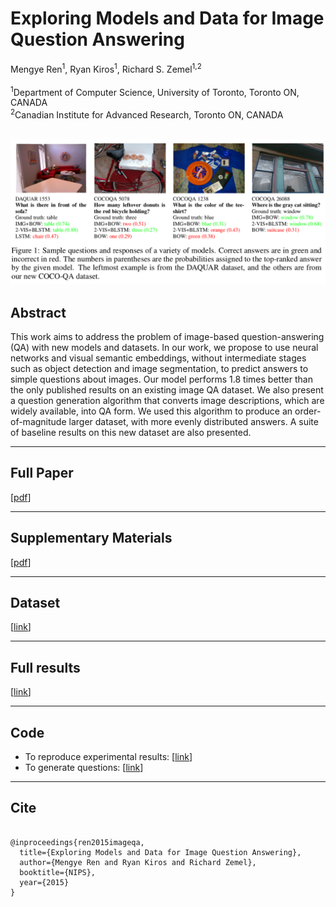 <title>Image Question Answering</title>
<div class="ribbon"></div>

<h1>Exploring Models and Data for Image Question Answering</h1>

<!--<div class="author">
<p>-->
Mengye Ren<sup>1</sup>, Ryan Kiros<sup>1</sup>, Richard S.
Zemel<sup>1,2</sup><br />
<br />
<sup>1</sup>Department of Computer Science, University of Toronto, Toronto ON, CANADA<br />
<sup>2</sup>Canadian Institute for Advanced Research, Toronto ON, CANADA<br />
<!--</p>
</div>-->
<br/>
<img class="paper-fig" src="img/fig1.png" />

## Abstract
This work aims to address the problem of image-based question-answering (QA)
with new models and datasets. In our work, we propose to use neural networks
and visual semantic embeddings, without intermediate stages such as object
detection and image segmentation, to predict answers to simple questions about
images. Our model performs 1.8 times better than the only published results on
an existing image QA dataset. We also present a question generation algorithm
that converts image descriptions, which are widely available, into QA form. We
used this algorithm to produce an order-of-magnitude larger dataset, with more
evenly distributed answers. A suite of baseline results on this new dataset are
also presented.

-------------------------------------------------------------------------------

## Full Paper
<!-- <img class="paper-snap" src="img/full.png" /> -->
[[pdf](papers/imageqa_nips2015.pdf)]

-------------------------------------------------------------------------------

## Supplementary Materials
<!-- <img class="paper-snap" src="img/supp.png" /> -->
[[pdf](papers/imageqa_supplementary_nips2015.pdf)]

-------------------------------------------------------------------------------

## Dataset
[[link](data/cocoqa)]

-------------------------------------------------------------------------------

## Full results
[[link](results)]

-------------------------------------------------------------------------------

## Code
* To reproduce experimental results:
[[link](https://github.com/renmengye/imageqa-public)]
* To generate questions:
[[link](https://github.com/renmengye/imageqa-qgen)]

-------------------------------------------------------------------------------

## Cite
<pre>
<code>
@inproceedings{ren2015imageqa,
  title={Exploring Models and Data for Image Question Answering},
  author={Mengye Ren and Ryan Kiros and Richard Zemel},
  booktitle={NIPS},
  year={2015}
}
</code>
</pre>
<div class="ribbon"></div>
